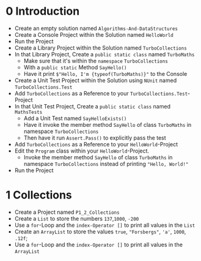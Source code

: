# 0 Introduction
- Create an empty solution named `Algorithms-And-DataStructures`
- Create a Console Project within the Solution named `HelloWorld`
- Run the Project
- Create a Library Project within the Solution named `TurboCollections`
- In that Library Project, Create a `public static class` named `TurboMaths`
  - Make sure that it's within the `namespace` `TurboCollections`
  - With a `public static` Method `SayHello()`
  - Have it print `$"Hello, I'm {typeof(TurboMaths)}"` to the Console
- Create a Unit Test Project within the Solution using `NUnit` named `TurboCollections.Test`
- Add `TurboCollections` as a Reference to your `TurboCollections.Test`-Project
- In that Unit Test Project, Create a `public static class` named `MathsTests`
  - Add a Unit Test named `SayHelloExists()`
  - Have it invoke the member method `SayHello` of class `TurboMaths` in namespace `TurboCollections`
  - Then have it run `Assert.Pass()` to explicitly pass the test
- Add `TurboCollections` as a Reference to your `HelloWorld`-Project
- Edit the `Program` class within your `HelloWorld`-Project.
  - Invoke the member method `SayHello` of class `TurboMaths` in namespace `TurboCollections` instead of printing `"Hello, World!"`
- Run the Project

# 1 Collections
- Create a Project named `P1_2_Collections`
- Create a `List` to store the numbers `137`,`1000`, `-200`
- Use a `for`-Loop and the `index-Operator []` to print all values in the `List`
- Create an `ArrayList` to store the values `true`, `"Forsbergs"`, `'a'`, `1000`, `.12f`;
- Use a `for`-Loop and the `index-Operator []` to print all values in the `ArrayList`
